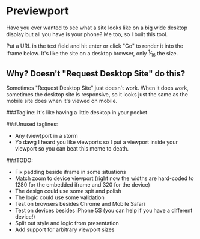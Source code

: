 # Previewport
Have you ever wanted to see what a site looks like on a big wide desktop display but all you have is your phone? Me too, so I built this tool.

Put a URL in the text field and hit enter or click "Go" to render it into the iframe below. It's like the site on a desktop browser, only <sup>1</sup>&frasl;<sub>16</sub> the size.

## Why? Doesn't "Request Desktop Site" do this?
Sometimes "Request Desktop Site" just doesn't work. When it does work, sometimes the desktop site is responsive, so it looks just the same as the mobile site does when it's viewed on mobile.

###Tagline:
It's like having a little desktop in your pocket

###Unused taglines:
 * Any (view)port in a storm
 * Yo dawg I heard you like viewports so I put a viewport inside your viewport so you can beat this meme to death.
 
###TODO:
 * Fix padding beside iframe in some situations
 * Match zoom to device viewport (right now the widths are hard-coded to 1280 for the embedded iframe and 320 for the device)
 * The design could use some spit and polish
 * The logic could use some validation
 * Test on browsers besides Chrome and Mobile Safari
 * Test on devices besides iPhone 5S (you can help if you have a different device!)
 * Split out style and logic from presentation
 * Add support for arbitrary viewport sizes
